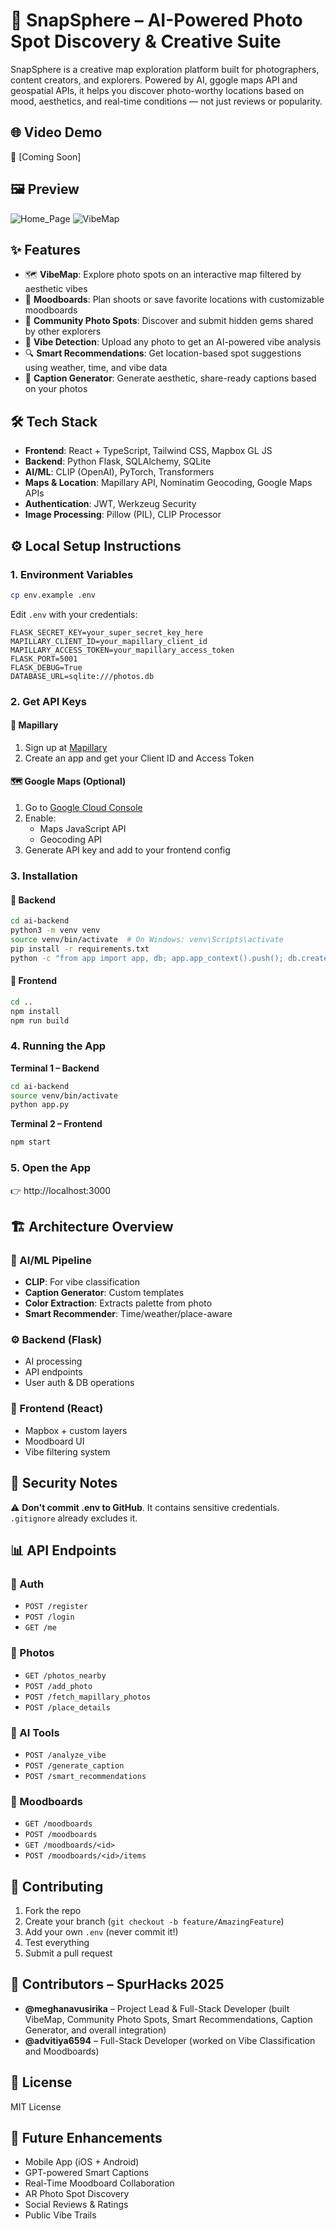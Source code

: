 # 📸 SnapSphere – AI-Powered Photo Spot Discovery & Creative Suite

SnapSphere is a creative map exploration platform built for photographers, content creators, and explorers. Powered by AI, ggogle maps API and geospatial APIs, it helps you discover photo-worthy locations based on mood, aesthetics, and real-time conditions — not just reviews or popularity.

## 🌐 Video Demo
🔗 [Coming Soon]

## 🖼️ Preview
![Home_Page](https://github.com/user-attachments/assets/5be83121-4e9d-4b17-80a6-46a0d88f77e6)
![VibeMap](https://github.com/user-attachments/assets/3305ab80-9797-415a-99b8-0a18f6d0d067)

## ✨ Features

- 🗺️ **VibeMap**: Explore photo spots on an interactive map filtered by aesthetic vibes
- 🎨 **Moodboards**: Plan shoots or save favorite locations with customizable moodboards
- 📍 **Community Photo Spots**: Discover and submit hidden gems shared by other explorers
- 🎯 **Vibe Detection**: Upload any photo to get an AI-powered vibe analysis
- 🔍 **Smart Recommendations**: Get location-based spot suggestions using weather, time, and vibe data
- 💬 **Caption Generator**: Generate aesthetic, share-ready captions based on your photos

## 🛠️ Tech Stack
- **Frontend**: React + TypeScript, Tailwind CSS, Mapbox GL JS
- **Backend**: Python Flask, SQLAlchemy, SQLite
- **AI/ML**: CLIP (OpenAI), PyTorch, Transformers
- **Maps & Location**: Mapillary API, Nominatim Geocoding, Google Maps APIs
- **Authentication**: JWT, Werkzeug Security
- **Image Processing**: Pillow (PIL), CLIP Processor

## ⚙️ Local Setup Instructions

### 1. Environment Variables
```bash
cp env.example .env
```

Edit `.env` with your credentials:

```dotenv
FLASK_SECRET_KEY=your_super_secret_key_here
MAPILLARY_CLIENT_ID=your_mapillary_client_id
MAPILLARY_ACCESS_TOKEN=your_mapillary_access_token
FLASK_PORT=5001
FLASK_DEBUG=True
DATABASE_URL=sqlite:///photos.db
```

### 2. Get API Keys

#### 🧭 Mapillary
1. Sign up at [Mapillary](https://www.mapillary.com/)
2. Create an app and get your Client ID and Access Token

#### 🗺️ Google Maps (Optional)
1. Go to [Google Cloud Console](https://console.cloud.google.com/)
2. Enable:
   - Maps JavaScript API
   - Geocoding API
3. Generate API key and add to your frontend config

### 3. Installation

#### 🐍 Backend
```bash
cd ai-backend
python3 -m venv venv
source venv/bin/activate  # On Windows: venv\Scripts\activate
pip install -r requirements.txt
python -c "from app import app, db; app.app_context().push(); db.create_all()"
```

#### 🧩 Frontend
```bash
cd ..
npm install
npm run build
```

### 4. Running the App

**Terminal 1 – Backend**
```bash
cd ai-backend
source venv/bin/activate
python app.py
```

**Terminal 2 – Frontend**
```bash
npm start
```

### 5. Open the App
👉 http://localhost:3000

## 🏗️ Architecture Overview

### 🧠 AI/ML Pipeline
- **CLIP**: For vibe classification
- **Caption Generator**: Custom templates
- **Color Extraction**: Extracts palette from photo
- **Smart Recommender**: Time/weather/place-aware

### ⚙️ Backend (Flask)
- AI processing
- API endpoints
- User auth & DB operations

### 🎨 Frontend (React)
- Mapbox + custom layers
- Moodboard UI
- Vibe filtering system

## 🔐 Security Notes
⚠️ **Don't commit .env to GitHub**. It contains sensitive credentials.
`.gitignore` already excludes it.

## 📊 API Endpoints

### 🔐 Auth
- `POST /register`
- `POST /login`
- `GET /me`

### 📍 Photos
- `GET /photos_nearby`
- `POST /add_photo`
- `POST /fetch_mapillary_photos`
- `POST /place_details`

### 🧠 AI Tools
- `POST /analyze_vibe`
- `POST /generate_caption`
- `POST /smart_recommendations`

### 📁 Moodboards
- `GET /moodboards`
- `POST /moodboards`
- `GET /moodboards/<id>`
- `POST /moodboards/<id>/items`

## 🤝 Contributing
1. Fork the repo
2. Create your branch (`git checkout -b feature/AmazingFeature`)
3. Add your own `.env` (never commit it!)
4. Test everything
5. Submit a pull request

## 👥 Contributors – SpurHacks 2025
- **@meghanavusirika** – Project Lead & Full-Stack Developer (built VibeMap, Community Photo Spots, Smart Recommendations, Caption Generator, and overall integration)
- **@advitiya6594** – Full-Stack Developer (worked on Vibe Classification and Moodboards)

## 📄 License
MIT License

## 🚀 Future Enhancements
- Mobile App (iOS + Android)
- GPT-powered Smart Captions
- Real-Time Moodboard Collaboration
- AR Photo Spot Discovery
- Social Reviews & Ratings
- Public Vibe Trails 
